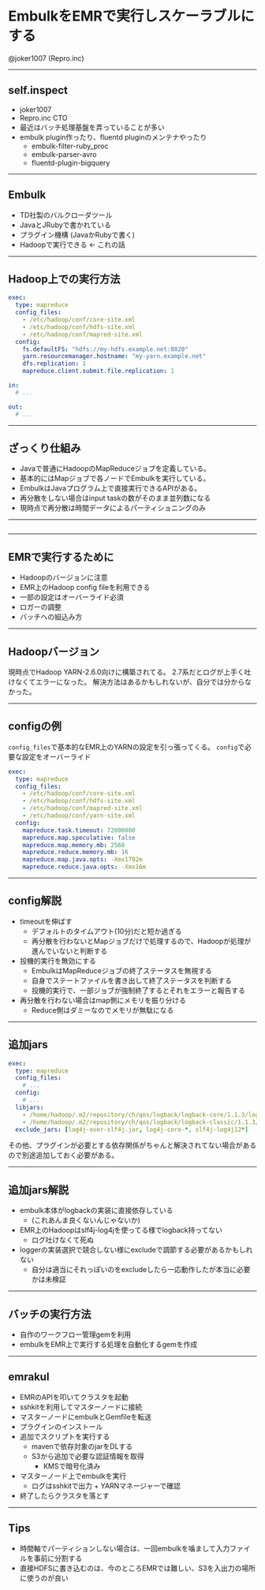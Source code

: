 # EmbulkをEMRで実行しスケーラブルにする

@joker1007 (Repro.inc)

---

## self.inspect

- joker1007
- Repro.inc CTO
- 最近はバッチ処理基盤を弄っていることが多い
- embulk plugin作ったり、fluentd pluginのメンテナやったり
  - embulk-filter-ruby_proc
  - embulk-parser-avro
  - fluentd-plugin-bigquery

---

## Embulk
- TD社製のバルクローダツール
- JavaとJRubyで書かれている
- プラグイン機構 (JavaかRubyで書く)
- Hadoopで実行できる <- これの話

---

## Hadoop上での実行方法

```yaml
exec:
  type: mapreduce
  config_files:
    - /etc/hadoop/conf/core-site.xml
    - /etc/hadoop/conf/hdfs-site.xml
    - /etc/hadoop/conf/mapred-site.xml
  config:
    fs.defaultFS: "hdfs://my-hdfs.example.net:8020"
    yarn.resourcemanager.hostname: "my-yarn.example.net"
    dfs.replication: 1
    mapreduce.client.submit.file.replication: 1

in:
  # ...

out:
  # ...
```

---

## ざっくり仕組み

- Javaで普通にHadoopのMapReduceジョブを定義している。
- 基本的にはMapジョブで各ノードでEmbulkを実行している。
- EmbulkはJavaプログラム上で直接実行できるAPIがある。
- 再分散をしない場合はinput taskの数がそのまま並列数になる
- 現時点で再分散は時間データによるパーティショニングのみ

---

```java
```

---

## EMRで実行するために

- Hadoopのバージョンに注意
- EMR上のHadoop config fileを利用できる
- 一部の設定はオーバーライド必須
- ロガーの調整
- バッチへの組込み方

---

## Hadoopバージョン
現時点でHadoop YARN-2.6.0向けに構築されてる。
2.7系だとログが上手く吐けなくてエラーになった。
解決方法はあるかもしれないが、自分では分からなかった。

---

## configの例

`config_files`で基本的なEMR上のYARNの設定を引っ張ってくる。
`config`で必要な設定をオーバーライド

```yaml
exec:
  type: mapreduce
  config_files:
    - /etc/hadoop/conf/core-site.xml
    - /etc/hadoop/conf/hdfs-site.xml
    - /etc/hadoop/conf/mapred-site.xml
    - /etc/hadoop/conf/yarn-site.xml
  config:
    mapreduce.task.timeout: 72000000
    mapreduce.map.speculative: false
    mapreduce.map.memory.mb: 2560
    mapreduce.reduce.memory.mb: 16
    mapreduce.map.java.opts: -Xmx1792m
    mapreduce.reduce.java.opts: -Xmx16m
```

---

## config解説

- timeoutを伸ばす
  - デフォルトのタイムアウト(10分)だと短か過ぎる
  - 再分散を行わないとMapジョブだけで処理するので、Hadoopが処理が進んでいないと判断する
- 投機的実行を無効にする
  - EmbulkはMapReduceジョブの終了ステータスを無視する
  - 自身でステートファイルを書き出して終了ステータスを判断する
  - 投機的実行で、一部ジョブが強制終了するとそれをエラーと報告する
- 再分散を行わない場合はmap側にメモリを振り分ける
  - Reduce側はダミーなのでメモリが無駄になる

---

## 追加jars

```yaml
exec:
  type: mapreduce
  config_files:
    # ...
  config:
    # ...
  libjars:
    - /home/hadoop/.m2/repository/ch/qos/logback/logback-core/1.1.3/logback-core-1.1.3.jar
    - /home/hadoop/.m2/repository/ch/qos/logback/logback-classic/1.1.3/logback-classic-1.1.3.jar
  exclude_jars: [log4j-over-slf4j.jar, log4j-core-*, slf4j-log4j12*]
```

その他、プラグインが必要とする依存関係がちゃんと解決されてない場合があるので別途追加しておく必要がある。

---

## 追加jars解説

- embulk本体がlogbackの実装に直接依存している
  - (これあんま良くないんじゃないか)
- EMR上のHadoopはslf4j-log4jを使ってる様でlogback持ってない
  - ログ吐けなくて死ぬ
- loggerの実装選択で競合しない様にexcludeで調節する必要があるかもしれない
  - 自分は適当にそれっぽいのをexcludeしたら一応動作したが本当に必要かは未検証

---

## バッチの実行方法

- 自作のワークフロー管理gemを利用
- embulkをEMR上で実行する処理を自動化するgemを作成

---

## emrakul

- EMRのAPIを叩いてクラスタを起動
- sshkitを利用してマスターノードに接続
- マスターノードにembulkとGemfileを転送
- プラグインのインストール
- 追加でスクリプトを実行する
  - mavenで依存対象のjarをDLする
  - S3から追加で必要な認証情報を取得
    - KMSで暗号化済み
- マスターノード上でembulkを実行
  - ログはsshkitで出力 + YARNマネージャーで確認
- 終了したらクラスタを落とす

---

## Tips

- 時間軸でパーティションしない場合は、一回embulkを噛まして入力ファイルを事前に分割する
- 直接HDFSに書き込むのは、今のところEMRでは難しい、S3を入出力の場所に使うのが良い
